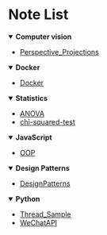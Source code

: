 <h1>Note List</h1>


<details open>
  <summary><b>Computer vision</b></summary>
  <ul>
    <li><a href="https://github.com/dryadd44651/Note/tree/master/Computer_vision/Perspective_Projections">Perspective_Projections</a>
  </ul>
</details>
<details open>
  <summary><b>Docker</b></summary>
  <ul>
    <li><a href="https://github.com/dryadd44651/Note/blob/master/Docker">Docker</a>
  </ul>
</details>
<details open>
  <summary><b>Statistics</b></summary>
  <ul>
    <li><a href="https://github.com/dryadd44651/Note/tree/master/Statistics/ANOVA">ANOVA</a>
    <li><a href="https://github.com/dryadd44651/Note/tree/master/Statistics/chi-squared-test">chi-squared-test</a>
    
  </ul>
</details>
<details open>
  <summary><b>JavaScript</b></summary>
  <ul>
    <li><a href="https://github.com/dryadd44651/Note/blob/master/JavaScript/JS_OOP.pdf">OOP</a>
  </ul>
</details>
<details open>
  <summary><b>Design Patterns</b></summary>
  <ul>
    <li><a href="https://github.com/dryadd44651/Note/tree/master/DesignPatterns">DesignPatterns</a>
  </ul>
</details>
<details open>
  <summary><b>Python</b></summary>
  <ul>
    <li><a href="https://github.com/dryadd44651/Note/tree/master/Python/Thread_Sample">Thread_Sample</a>
    <li><a href="https://github.com/dryadd44651/Note/tree/master/Python/WeChatAPI">WeChatAPI</a>
      
  </ul>
</details>
